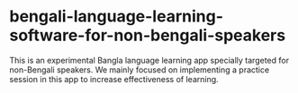 # bengali-language-learning-software-for-non-bengali-speakers
This is an experimental Bangla language learning app specially targeted for non-Bengali speakers. We mainly focused on implementing a practice session in this app to increase effectiveness of learning.
